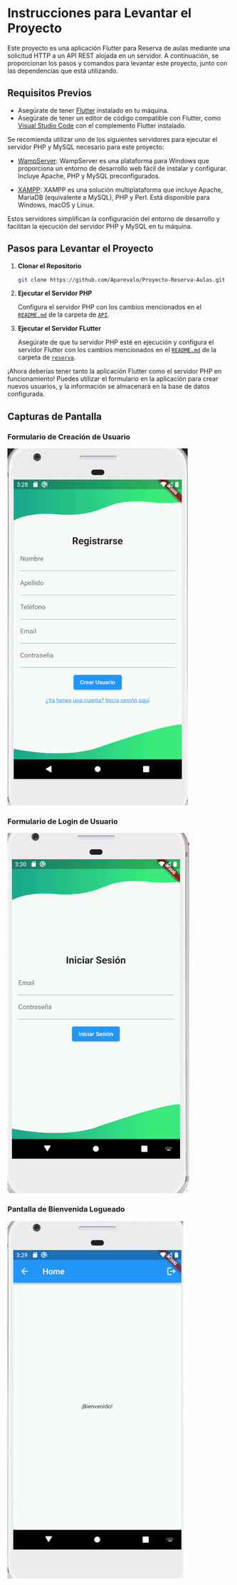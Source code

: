 # Instrucciones para Levantar el Proyecto

Este proyecto es una aplicación Flutter para Reserva de aulas mediante una solicitud HTTP a un API REST alojada en un servidor. A continuación, se proporcionan los pasos y comandos para levantar este proyecto, junto con las dependencias que está utilizando.

## Requisitos Previos

- Asegúrate de tener [Flutter](https://flutter.dev/docs/get-started/install) instalado en tu máquina.
- Asegúrate de tener un editor de código compatible con Flutter, como [Visual Studio Code](https://code.visualstudio.com/) con el complemento Flutter instalado.

Se recomienda utilizar uno de los siguientes servidores para ejecutar el servidor PHP y MySQL necesario para este proyecto:

- [WampServer](https://www.wampserver.com/): WampServer es una plataforma para Windows que proporciona un entorno de desarrollo web fácil de instalar y configurar. Incluye Apache, PHP y MySQL preconfigurados.

- [XAMPP](https://www.apachefriends.org/index.html): XAMPP es una solución multiplataforma que incluye Apache, MariaDB (equivalente a MySQL), PHP y Perl. Está disponible para Windows, macOS y Linux.

Estos servidores simplifican la configuración del entorno de desarrollo y facilitan la ejecución del servidor PHP y MySQL en tu máquina.

## Pasos para Levantar el Proyecto

1. **Clonar el Repositorio**
   ```bash
   git clone https://github.com/Aparevalo/Proyecto-Reserva-Aulas.git
   ```

2. **Ejecutar el Servidor PHP**

   Configura el servidor PHP con los cambios mencionados en el [`README.md`](/API/README.md) de la carpeta de [`API`](API/).
   

3. **Ejecutar el Servidor FLutter**
   
   Asegúrate de que tu servidor PHP esté en ejecución y configura el servidor Flutter con los cambios mencionados en el [`README.md`](reserva/README.md) de la carpeta de [`reserva`](reserva/).


¡Ahora deberías tener tanto la aplicación Flutter como el servidor PHP en funcionamiento! Puedes utilizar el formulario en la aplicación para crear nuevos usuarios, y la información se almacenará en la base de datos configurada.

## Capturas de Pantalla

### Formulario de Creación de Usuario
![Formulario de Creación de Usuario](images/imagen1.png)

### Formulario de Login de Usuario
![Formulario de Creación de Usuario](images/imagen2.png)

### Pantalla de Bienvenida Logueado
![Respuesta Flutter](images/imagen3.png)

